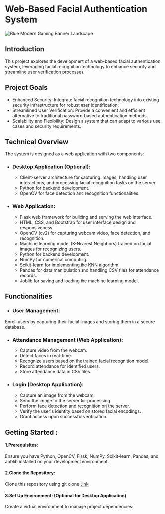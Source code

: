 # Web-Based Facial Authentication System
![Blue Modern Gaming Banner Landscape](https://github.com/hyba-ab/Cyber-security-Project-Facial-Recognition-based-Attendance-System/assets/164689889/34eaa438-f6a6-4758-83e8-2b3f0371f099)
## Introduction
This project explores the development of a web-based facial authentication system, leveraging facial recognition technology to enhance security and streamline user verification processes.
## Project Goals
- Enhanced Security: Integrate facial recognition technology into existing security infrastructure for robust user identification.
- Streamlined User Verification: Provide a convenient and efficient alternative to traditional password-based authentication methods.
- Scalability and Flexibility: Design a system that can adapt to various use cases and security requirements.
## Technical Overview
The system is designed as a web application with two components:
- ### Desktop Application (Optional):
  - Client-server architecture for capturing images, handling user interactions, and processing facial recognition tasks on the server.
  - Python for backend development.
  - OpenCV for face detection and recognition functionalities.
- ### Web Application:
  - Flask web framework for building and serving the web interface.
  - HTML, CSS, and Bootstrap for user interface design and responsiveness.
  - OpenCV (cv2) for capturing webcam video, face detection, and recognition.
  - Machine learning model (K-Nearest Neighbors) trained on facial images for recognizing 
   users.
  - Python for backend development.
  - NumPy for numerical computing.
  - Scikit-learn for implementing the KNN algorithm.
  - Pandas for data manipulation and handling CSV files for attendance records.
  - Joblib for saving and loading the machine learning model.
## Functionalities
 - ### User Management:
 Enroll users by capturing their facial images and storing them in a secure database.
 - ### Attendance Management (Web Application):
     - Capture video from the webcam.
     - Detect faces in real-time.
     - Recognize users based on the trained facial recognition model.
     - Record attendance for identified users.
     - Store attendance data in CSV files.
 - ### Login (Desktop Application):
     - Capture an image from the webcam.
     - Send the image to the server for processing.
     - Perform face detection and recognition on the server.
     - Verify the user's identity based on stored facial encodings.
     - Grant access upon successful verification.

## Getting Started : 
#### 1.Prerequisites: 
   Ensure you have Python, OpenCV, Flask, NumPy, Scikit-learn, Pandas, and Joblib installed on your development environment.
#### 2.Clone the Repository: 
   Clone this repository using git clone [Link](https://github.com)
#### 3.Set Up Environment: (Optional for Desktop Application) 
   Create a virtual environment to manage project dependencies:



